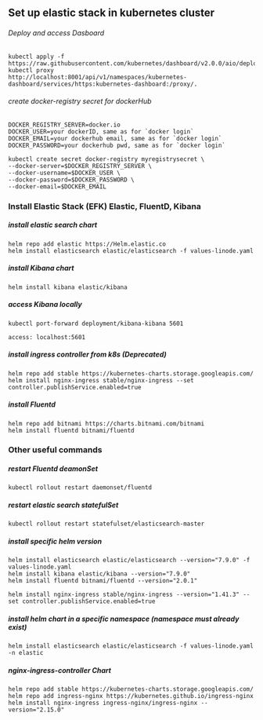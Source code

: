 ## Set up elastic stack in kubernetes cluster

###### Deploy and access Dasboard

    kubectl apply -f https://raw.githubusercontent.com/kubernetes/dashboard/v2.0.0/aio/deploy/recommended.yaml
    kubectl proxy 
    http://localhost:8001/api/v1/namespaces/kubernetes-dashboard/services/https:kubernetes-dashboard:/proxy/.


###### create docker-registry secret for dockerHub

    DOCKER_REGISTRY_SERVER=docker.io
    DOCKER_USER=your dockerID, same as for `docker login`
    DOCKER_EMAIL=your dockerhub email, same as for `docker login`
    DOCKER_PASSWORD=your dockerhub pwd, same as for `docker login`

    kubectl create secret docker-registry myregistrysecret \
    --docker-server=$DOCKER_REGISTRY_SERVER \
    --docker-username=$DOCKER_USER \
    --docker-password=$DOCKER_PASSWORD \
    --docker-email=$DOCKER_EMAIL

### Install Elastic Stack (EFK) Elastic, FluentD, Kibana

##### install elastic search chart 

    helm repo add elastic https://Helm.elastic.co
    helm install elasticsearch elastic/elasticsearch -f values-linode.yaml

##### install Kibana chart

    helm install kibana elastic/kibana

##### access Kibana locally

    kubectl port-forward deployment/kibana-kibana 5601

    access: localhost:5601

##### install ingress controller from k8s (Deprecated)

    helm repo add stable https://kubernetes-charts.storage.googleapis.com/
    helm install nginx-ingress stable/nginx-ingress --set controller.publishService.enabled=true

##### install Fluentd

    helm repo add bitnami https://charts.bitnami.com/bitnami
    helm install fluentd bitnami/fluentd


### Other useful commands

##### restart Fluentd deamonSet

    kubectl rollout restart daemonset/fluentd

##### restart elastic search statefulSet

    kubectl rollout restart statefulset/elasticsearch-master

##### install specific helm version

    helm install elasticsearch elastic/elasticsearch --version="7.9.0" -f values-linode.yaml
    helm install kibana elastic/kibana --version="7.9.0"
    helm install fluentd bitnami/fluentd --version="2.0.1"

    helm install nginx-ingress stable/nginx-ingress --version="1.41.3" --set controller.publishService.enabled=true

##### install helm chart in a specific namespace (namespace must already exist)

    helm install elasticsearch elastic/elasticsearch -f values-linode.yaml -n elastic


##### nginx-ingress-controller Chart 
    
    helm repo add stable https://kubernetes-charts.storage.googleapis.com/
    helm repo add ingress-nginx https://kubernetes.github.io/ingress-nginx
    helm install nginx-ingress ingress-nginx/ingress-nginx --version="2.15.0"

